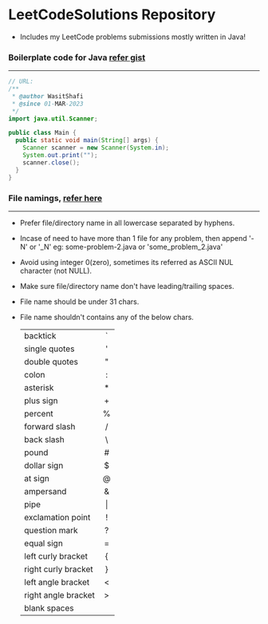 # LeetCodeSolutions Repository

- Includes my LeetCode problems submissions mostly written in Java!

### Boilerplate code for Java [refer gist](https://gist.github.com/wasitshafi/bb0fa68572b09621f57f4632aad177c0)

---
```java
// URL: 
/**
 * @author WasitShafi
 * @since 01-MAR-2023
 */
import java.util.Scanner;

public class Main {
  public static void main(String[] args) {
    Scanner scanner = new Scanner(System.in);
    System.out.print("");
    scanner.close();
  }
}
```

### File namings, [refer here](https://learn.microsoft.com/en-gb/windows/win32/fileio/naming-a-file)

---

- Prefer file/directory name in all lowercase separated by hyphens.
- Incase of need to have more than 1 file for any problem, then append '-N' or '_N' eg: some-problem-2.java or 'some_problem_2.java'
- Avoid using integer 0(zero), sometimes its referred as ASCII NUL character (not NULL).
- Make sure file/directory name don't have leading/trailing spaces.
- File name should be under 31 chars.
- File name shouldn't contains any of the below chars.

  |                     |     |
  | ------------------- | :-: |
  | backtick            |  `  |
  | single quotes       |  '  |
  | double quotes       |  "  |
  | colon               |  :  |
  | asterisk            | \*  |
  | plus sign           |  +  |
  | percent             |  %  |
  | forward slash       |  /  |
  | back slash          | \   |
  | pound               | \#  |
  | dollar sign         |  $  |
  | at sign             |  @  |
  | ampersand           |  &  |
  | pipe                | \|  |
  | exclamation point   |  !  |
  | question mark       |  ?  |
  | equal sign          |  =  |
  | left curly bracket  |  {  |
  | right curly bracket |  }  |
  | left angle bracket  |  <  |
  | right angle bracket |  >  |
  | blank spaces        |     |
